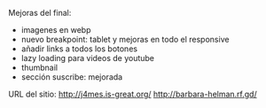 Mejoras del final:
- imagenes en webp
- nuevo breakpoint: tablet y mejoras en todo el responsive
- añadir links a todos los botones
- lazy loading para videos de youtube
- thumbnail 
- sección suscribe: mejorada

URL del sitio:
http://j4mes.is-great.org/
http://barbara-helman.rf.gd/
